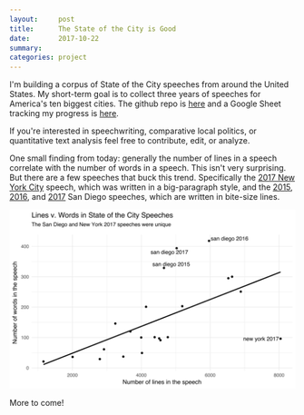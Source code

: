 ```yaml
---
layout:     post
title:      The State of the City is Good
date:       2017-10-22
summary:    
categories: project
---
```


I'm building a corpus of State of the City speeches from around the United States. My short-term goal is to collect three years of speeches for America's ten biggest cities. The github repo is [here](https://github.com/etachov/state_of_the_city) and a Google Sheet tracking my progress is [here](https://docs.google.com/spreadsheets/d/e/2PACX-1vSFkKQ-GODmmdvtESCXB1vRz-bXnqfxcJZk6KWgLueV40BEkVtNvYKLtoFE63Iju4JXpnqYFwy6YXgq/pubhtml). 

If you're interested in speechwriting, comparative local politics, or quantitative text analysis feel free to contribute, edit, or analyze. 

One small finding from today: generally the number of lines in a speech correlate with the number of words in a speech. This isn't very surprising. But there are a few speeches that buck this trend. Specifically the [2017 New York City](https://medium.com/@nycgov/this-is-your-city-6230765d11c) speech, which was written in a big-paragraph style, and the [2015](https://www.sandiego.gov/mayor/news/releases/20150114_SOTC), [2016](https://www.sandiego.gov/mayor/news/releases/20160114_StateoftheCityAddress), and [2017](https://www.sandiego.gov/mayor/news/releases/mayor-kevin-l-faulconers-2017-state-city-address-prepared-remarks) San Diego speeches, which are written in bite-size lines. 

![](/images/2017-10-22-lines-v-words.svg)

More to come!